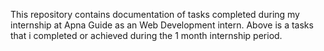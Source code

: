 This repository contains documentation of tasks completed during my internship at Apna Guide as an Web Development intern. Above is a tasks that i completed or achieved during the 1 month internship period.

